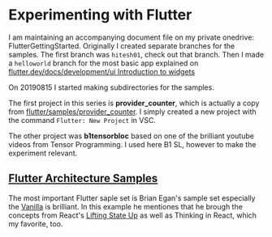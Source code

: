 # Experimenting with Flutter

I am maintaining an accompanying document file on my private onedrive: FlutterGettingStarted.
Originally I created separate branches for the samples.
The first branch was `hitesh01`, check out that branch.
Then I made a `helloworld` branch for the most basic app explained on [flutter.dev/docs/development/ui Introduction to widgets](https://flutter.dev/docs/development/ui/widgets-intro)

On 20190815 I started making subdirectories for the samples.

The first project in this series is **provider_counter**, which is actually a copy from [flutter/samples/provider_counter](https://github.com/flutter/samples/blob/master/provider_counter/lib/main.dart). I simply created a new project with the command `Flutter: New Project` in VSC. 

The other project was **b1tensorbloc** based on one of the brilliant youtube videos from Tensor Programming. I used here B1 SL, however to make the experiment relevant.

## [Flutter Architecture Samples](https://github.com/brianegan/flutter_architecture_samples)
The most important Flutter saple set is Brian Egan's sample set especially the [Vanilla](https://github.com/brianegan/flutter_architecture_samples/tree/master/example/vanilla) is brilliant. 
In this example he mentiones that he brough the concepts from React's [Lifting State Up](https://reactjs.org/docs/lifting-state-up.html) as well as Thinking in React, which my favorite, too.

